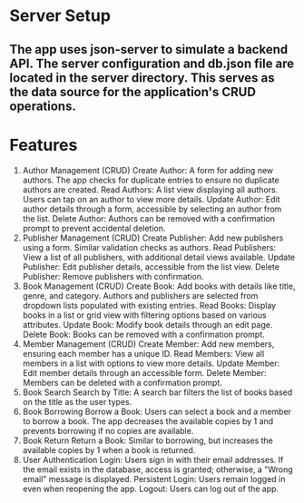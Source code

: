 # Server Setup
## The app uses json-server to simulate a backend API. The server configuration and db.json file are located in the server directory. This serves as the data source for the application's CRUD operations.

# Features
1. Author Management (CRUD)
Create Author: A form for adding new authors. The app checks for duplicate entries to ensure no duplicate authors are created.
Read Authors: A list view displaying all authors. Users can tap on an author to view more details.
Update Author: Edit author details through a form, accessible by selecting an author from the list.
Delete Author: Authors can be removed with a confirmation prompt to prevent accidental deletion.
2. Publisher Management (CRUD)
Create Publisher: Add new publishers using a form. Similar validation checks as authors.
Read Publishers: View a list of all publishers, with additional detail views available.
Update Publisher: Edit publisher details, accessible from the list view.
Delete Publisher: Remove publishers with confirmation.
3. Book Management (CRUD)
Create Book: Add books with details like title, genre, and category. Authors and publishers are selected from dropdown lists populated with existing entries.
Read Books: Display books in a list or grid view with filtering options based on various attributes.
Update Book: Modify book details through an edit page.
Delete Book: Books can be removed with a confirmation prompt.
4. Member Management (CRUD)
Create Member: Add new members, ensuring each member has a unique ID.
Read Members: View all members in a list with options to view more details.
Update Member: Edit member details through an accessible form.
Delete Member: Members can be deleted with a confirmation prompt.
5. Book Search
Search by Title: A search bar filters the list of books based on the title as the user types.
6. Book Borrowing
Borrow a Book: Users can select a book and a member to borrow a book. The app decreases the available copies by 1 and prevents borrowing if no copies are available.
7. Book Return
Return a Book: Similar to borrowing, but increases the available copies by 1 when a book is returned.
8. User Authentication
Login: Users sign in with their email addresses. If the email exists in the database, access is granted; otherwise, a "Wrong email" message is displayed.
Persistent Login: Users remain logged in even when reopening the app.
Logout: Users can log out of the app.
